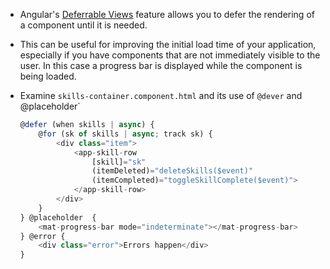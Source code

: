 - Angular's [Deferrable Views](https://angular.io/guide/defer) feature allows you to defer the rendering of a component until it is needed. 

- This can be useful for improving the initial load time of your application, especially if you have components that are not immediately visible to the user. In this case a progress bar is displayed while the component is being loaded.

- Examine `skills-container.component.html` and its use of `@dever` and  @placeholder`

    ```typescript
    @defer (when skills | async) {
        @for (sk of skills | async; track sk) {
            <div class="item">
                <app-skill-row
                    [skill]="sk"
                    (itemDeleted)="deleteSkills($event)"
                    (itemCompleted)="toggleSkillComplete($event)">
                </app-skill-row>
            </div>
        }
    } @placeholder  {
        <mat-progress-bar mode="indeterminate"></mat-progress-bar>
    } @error {
        <div class="error">Errors happen</div>
    }
    ```